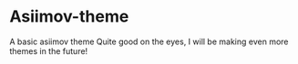 # Asiimov-theme
A basic asiimov theme
Quite good on the eyes, I will be making even more themes in the future!
